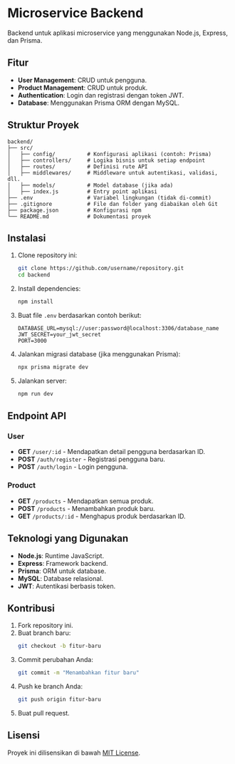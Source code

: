 # Microservice Backend

Backend untuk aplikasi microservice yang menggunakan Node.js, Express, dan Prisma.

## Fitur
- **User Management**: CRUD untuk pengguna.
- **Product Management**: CRUD untuk produk.
- **Authentication**: Login dan registrasi dengan token JWT.
- **Database**: Menggunakan Prisma ORM dengan MySQL.

## Struktur Proyek
```
backend/
├── src/
│   ├── config/          # Konfigurasi aplikasi (contoh: Prisma)
│   ├── controllers/     # Logika bisnis untuk setiap endpoint
│   ├── routes/          # Definisi rute API
│   ├── middlewares/     # Middleware untuk autentikasi, validasi, dll.
│   ├── models/          # Model database (jika ada)
│   ├── index.js         # Entry point aplikasi
├── .env                 # Variabel lingkungan (tidak di-commit)
├── .gitignore           # File dan folder yang diabaikan oleh Git
├── package.json         # Konfigurasi npm
└── README.md            # Dokumentasi proyek
```

## Instalasi
1. Clone repository ini:
   ```bash
   git clone https://github.com/username/repository.git
   cd backend
   ```

2. Install dependencies:
   ```bash
   npm install
   ```

3. Buat file `.env` berdasarkan contoh berikut:
   ```
   DATABASE_URL=mysql://user:password@localhost:3306/database_name
   JWT_SECRET=your_jwt_secret
   PORT=3000
   ```

4. Jalankan migrasi database (jika menggunakan Prisma):
   ```bash
   npx prisma migrate dev
   ```

5. Jalankan server:
   ```bash
   npm run dev
   ```

## Endpoint API
### User
- **GET** `/user/:id` - Mendapatkan detail pengguna berdasarkan ID.
- **POST** `/auth/register` - Registrasi pengguna baru.
- **POST** `/auth/login` - Login pengguna.

### Product
- **GET** `/products` - Mendapatkan semua produk.
- **POST** `/products` - Menambahkan produk baru.
- **GET** `/products/:id` - Menghapus produk berdasarkan ID.

## Teknologi yang Digunakan
- **Node.js**: Runtime JavaScript.
- **Express**: Framework backend.
- **Prisma**: ORM untuk database.
- **MySQL**: Database relasional.
- **JWT**: Autentikasi berbasis token.

## Kontribusi
1. Fork repository ini.
2. Buat branch baru:
   ```bash
   git checkout -b fitur-baru
   ```
3. Commit perubahan Anda:
   ```bash
   git commit -m "Menambahkan fitur baru"
   ```
4. Push ke branch Anda:
   ```bash
   git push origin fitur-baru
   ```
5. Buat pull request.

## Lisensi
Proyek ini dilisensikan di bawah [MIT License](LICENSE).